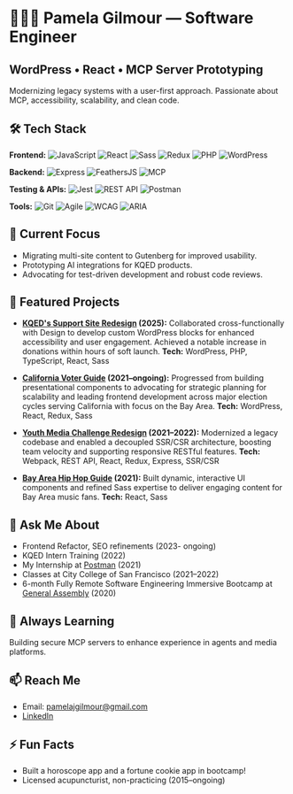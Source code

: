 # 👩🏻‍💻 Pamela Gilmour — Software Engineer
## WordPress • React • MCP Server Prototyping

Modernizing legacy systems with a user-first approach. Passionate about MCP, accessibility, scalability, and clean code.

## 🛠️ Tech Stack
**Frontend:** ![JavaScript](https://img.shields.io/badge/JavaScript-F7DF1E?style=flat&logo=javascript) ![React](https://img.shields.io/badge/React-20232A?style=flat&logo=react) ![Sass](https://img.shields.io/badge/Sass-cc6699?style=flat&logo=sass) ![Redux](https://img.shields.io/badge/Redux-593D88?style=flat&logo=redux&logoColor=white) ![PHP](https://img.shields.io/badge/PHP-777BB4?style=flat&logo=php) ![WordPress](https://img.shields.io/badge/WordPress-21759B?style=flat&logo=wordpress)

**Backend:**  ![Express](https://img.shields.io/badge/Express-000000?style=flat&logo=express) ![FeathersJS](https://img.shields.io/badge/FeathersJS-333?style=flat&logo=feathersjs&logoColor=white)  ![MCP](https://img.shields.io/badge/MCP-blue?style=flat)

**Testing & APIs:** ![Jest](https://img.shields.io/badge/Jest-C21325?style=flat&logo=jest) ![REST API](https://img.shields.io/badge/REST%20API-009688?style=flat) ![Postman](https://img.shields.io/badge/Postman-FF6C37?style=flat&logo=postman&logoColor=white)

**Tools:** ![Git](https://img.shields.io/badge/Git-F05032?style=flat&logo=git&logoColor=white) ![Agile](https://img.shields.io/badge/Agile-009688?style=flat) ![WCAG](https://img.shields.io/badge/WCAG-0A7CFF?style=flat)
![ARIA](https://img.shields.io/badge/ARIA-0052CC?style=flat)

## 🔭 Current Focus
- Migrating multi-site content to Gutenberg for improved usability.
- Prototyping AI integrations for KQED products.
- Advocating for test-driven development and robust code reviews.

## 🚀 Featured Projects

- **[KQED's Support Site Redesign](https://www.kqed.org/support) (2025):**
  Collaborated cross-functionally with Design to develop custom WordPress blocks for enhanced accessibility and user engagement. Achieved a notable increase in donations within hours of soft launch.
  **Tech:** WordPress, PHP, TypeScript, React, Sass

- **[California Voter Guide](https://www.kqed.org/elections/results) (2021–ongoing):**
  Progressed from building presentational components to advocating for strategic planning for scalability and leading frontend development across major election cycles serving California with focus on the Bay Area.
  **Tech:** WordPress, React, Redux, Sass

- **[Youth Media Challenge Redesign](https://youthmedia.kqed.org/) (2021–2022):**
  Modernized a legacy codebase and enabled a decoupled SSR/CSR architecture, boosting team velocity and supporting responsive RESTful features.
  **Tech:** Webpack, REST API, React, Redux, Express, SSR/CSR
  
- **[Bay Area Hip Hop Guide](https://www.kqed.org/bayareahiphop) (2021):**
  Built dynamic, interactive UI components and refined Sass expertise to deliver engaging content for Bay Area music fans.
  **Tech:** React, Sass


## 💬 Ask Me About
- Frontend Refactor, SEO refinements (2023- ongoing) 
- KQED Intern Training (2022)
- My Internship at [Postman](https://www.postman.com/) (2021)
- Classes at City College of San Francisco (2021–2022)
- 6-month Fully Remote Software Engineering Immersive Bootcamp at [General Assembly](https://generalassemb.ly/) (2020)

## 🌱 Always Learning
Building secure MCP servers to enhance experience in agents and media platforms.

## 📫 Reach Me
- Email: pamelajgilmour@gmail.com  
- [LinkedIn](https://www.linkedin.com/in/pamela-gilmour)

## ⚡ Fun Facts
- Built a horoscope app and a fortune cookie app in bootcamp!
- Licensed acupuncturist, non-practicing (2015–ongoing)




 <!--
**pamelagilmour/pamelagilmour** is a ✨ _special_ ✨ repository because its `README.md` (this file) appears on your GitHub profile.
- 👯 I’m looking to collaborate on ...
- 🤔 I’m looking for help with ...
- 😄 Pronouns: 
-->

